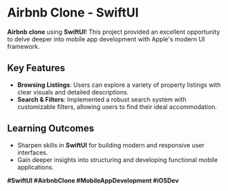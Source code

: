 
# Airbnb Clone - SwiftUI

**Airbnb clone** using **SwiftUI**! This project provided an excellent opportunity to delve deeper into mobile app development with Apple's modern UI framework.

## Key Features

- **Browsing Listings**: Users can explore a variety of property listings with clear visuals and detailed descriptions.
- **Search & Filters**: Implemented a robust search system with customizable filters, allowing users to find their ideal accommodation.

## Learning Outcomes

- Sharpen skills in **SwiftUI** for building modern and responsive user interfaces.
- Gain deeper insights into structuring and developing functional mobile applications.


**#SwiftUI #AirbnbClone #MobileAppDevelopment #iOSDev**
